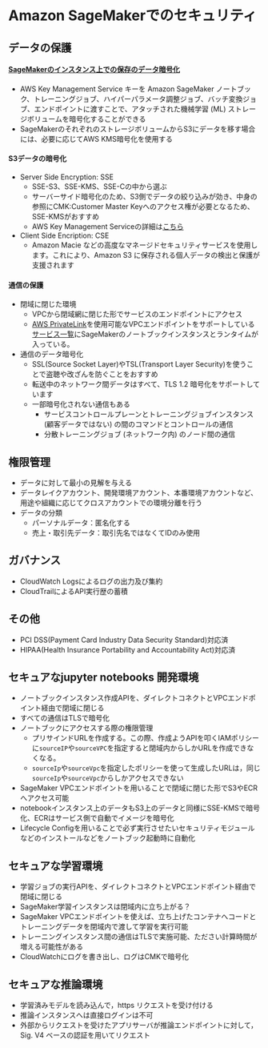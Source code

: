 # Amazon SageMakerでのセキュリティ
## データの保護 
#### [SageMakerのインスタンス上での保存のデータ暗号化](https://docs.aws.amazon.com/ja_jp/sagemaker/latest/dg/encryption-at-rest.html)
- AWS Key Management Service キーを Amazon SageMaker ノートブック、トレーニングジョブ、ハイパーパラメータ調整ジョブ、バッチ変換ジョブ、エンドポイントに渡すことで、アタッチされた機械学習 (ML) ストレージボリュームを暗号化することができる
- SageMakerのそれぞれのストレージボリュームからS3にデータを移す場合には、必要に応じてAWS KMS暗号化を使用する

#### S3データの暗号化
- Server Side Encryption: SSE
  - SSE-S3、SSE-KMS、SSE-Cの中から選ぶ
  - サーバーサイド暗号化のため、S3側でデータの絞り込みが効き、中身の参照にCMK:Customer Master Keyへのアクセス権が必要となるため、SSE-KMSがおすすめ
  - AWS Key Management Serviceの詳細は[こちら](https://aws.amazon.com/jp/kms/)
- Client Side Encription: CSE
  - Amazon Macie などの高度なマネージドセキュリティサービスを使用します。これにより、Amazon S3 に保存される個人データの検出と保護が支援されます

#### 通信の保護
- 閉域に閉じた環境
  - VPCから閉域網に閉じた形でサービスのエンドポイントにアクセス
  - [AWS PrivateLink](https://aws.amazon.com/jp/privatelink/)を使用可能なVPCエンドポイントをサポートしている[サービス一覧](https://docs.aws.amazon.com/ja_jp/vpc/latest/userguide/vpc-endpoints.html)にSageMakerのノートブックインスタンスとランタイムが入っている。
- 通信のデータ暗号化
  - SSL(Source Socket Layer)やTSL(Transport Layer Security)を使うことで盗聴や改ざんを防ぐことをおすすめ
  - 転送中のネットワーク間データはすべて、TLS 1.2 暗号化をサポートしています
  - 一部暗号化されない通信もある
    - サービスコントロールプレーンとトレーニングジョブインスタンス (顧客データではない) の間のコマンドとコントロールの通信
    - 分散トレーニングジョブ (ネットワーク内) のノード間の通信
## 権限管理
- データに対して最小の見解を与える
- データレイクアカウント、開発環境アカウント、本番環境アカウントなど、用途や組織に応じてクロスアカウントでの環境分離を行う
- データの分類
  - パーソナルデータ：匿名化する
  - 売上・取引先データ：取引先名ではなくてIDのみ使用
## ガバナンス
- CloudWatch Logsによるログの出力及び集約
- CloudTrailによるAPI実行歴の蓄積
  
## その他
  - PCI DSS(Payment Card Industry Data Security Standard)対応済
  - HIPAA(Health Insurance Portability and Accountability Act)対応済

## セキュアなjupyter notebooks 開発環境
- ノートブックインスタンス作成APIを、ダイレクトコネクトとVPCエンドポイント経由で閉域に閉じる
- すべての通信はTLSで暗号化
- ノートブックにアクセスする際の権限管理
  - プリサインドURLを作成する。この際、作成ようAPIを叩くIAMポリシーに`sourceIP`や`sourceVPC`を指定すると閉域内からしかURLを作成できなくなる。
  - `sourceIp`や`sourceVpc`を指定したポリシーを使って生成したURLは，同じ`sourceIp`や`sourceVpc`からしかアクセスできない
- SageMaker VPCエンドポイントを用いることで閉域に閉じた形でS3やECRへアクセス可能
- notebookインスタンス上のデータもS3上のデータと同様にSSE-KMSで暗号化、ECRはサービス側で自動でイメージを暗号化
- Lifecycle Configを用いることで必ず実行させたいセキュリティモジュールなどのインストールなどをノートブック起動時に自動化

## セキュアな学習環境
- 学習ジョブの実行APIを、ダイレクトコネクトとVPCエンドポイント経由で閉域に閉じる
- SageMaker学習インスタンスは閉域内に立ち上がる？
- SageMaker VPCエンドポイントを使えば、立ち上げたコンテナへコードとトレーニングデータを閉域内で渡して学習を実行可能
- トレーニングインスタンス間の通信はTLSで実施可能、たださい計算時間が増える可能性がある
- CloudWatchにログを書き出し、ログはCMKで暗号化

## セキュアな推論環境
- 学習済みモデルを読み込んで，https リクエストを受け付ける
- 推論インスタンスへは直接ログインは不可
- 外部からリクエストを受けたアプリサーバが推論エンドポイントに対して，Sig. V4 ベースの認証を用いてリクエスト
